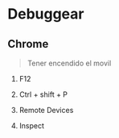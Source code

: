 # Debuggear

## Chrome

> Tener encendido el movil

1. F12

2. Ctrl + shift + P

3. Remote Devices

4. Inspect
